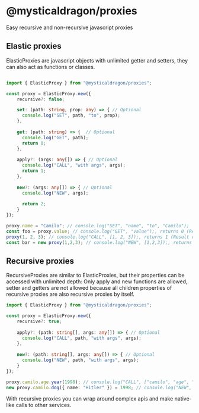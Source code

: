 # @mysticaldragon/proxies

Easy recursive and non-recursive javascript proxies

## Elastic proxies
ElasticProxies are javascript objects with unlimited getter and setters, they can also act as functions or classes.

```ts

import { ElasticProxy } from "@mysticaldragon/proxies";

const proxy = ElasticProxy.new({
    recursive?: false;

    set: (path: string, prop: any) => { // Optional
      console.log("SET", path, "to", prop);
    },
    
    get: (path: string) => {  // Optional
      console.log("GET", path);
      return 0;
    },
    
    apply?: (args: any[]) => { // Optional
      console.log("CALL", "with args", args);
      return 1;
    },
    
    new?: (args: any[]) => { // Optional
      console.log("NEW", args);
 
      return 2;
    }
});

proxy.name = "Camilo"; // console.log("SET", "name", "to", "Camilo");
const foo = proxy.value; // console.log("GET", "value");, returns 0 (Result of get function above)
proxy(1, 2, 3); // console.log("CALL", [1, 2, 3]);, returns 1 (Result of apply function above)
const bar = new proxy(1,2,3); // console.log("NEW", [1,2,3]);, returns 2 (Result of new function above)
```

## Recursive proxies

RecursiveProxies are similar to ElasticProxies, but their properties can be accessed with unlimited depth:
Only apply and new functions are allowed, setter and getters are not allowed because all children properties of recursive proxies are also recursive proxies by itself.

```ts
import { ElasticProxy } from "@mysticaldragon/proxies";

const proxy = ElasticProxy.new({
    recursive?: true;
    
    apply?: (path: string[], args: any[]) => { // Optional
      console.log("CALL", path, "with args", args);
    },
    
    new?: (path: string[], args: any[]) => { // Optional
      console.log("NEW", path, "with args", args);
    }
});

proxy.camilo.age.year(1998); // console.log("CALL", ["camilo", "age", "year"], "with args", [1998]);
new proxy.camilo.dog({ name: "Hitler" }) = 1998; // console.log("NEW", ["camilo", "age", "year"], "with args", [{ name: "Hitler" }]);
```

With recursive proxies you can wrap around complex apis and make native-like calls to other services.

